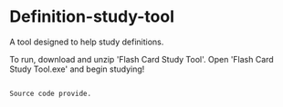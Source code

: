 # Definition-study-tool

A tool designed to help study definitions.

To run, download and unzip 'Flash Card Study Tool'.
Open 'Flash Card Study Tool.exe' and begin studying!

~~~ Keep 'Flash Card Study Tool.exe' and 'flash_cards.db' files together or the program will not load ~~~

Source code provide.
